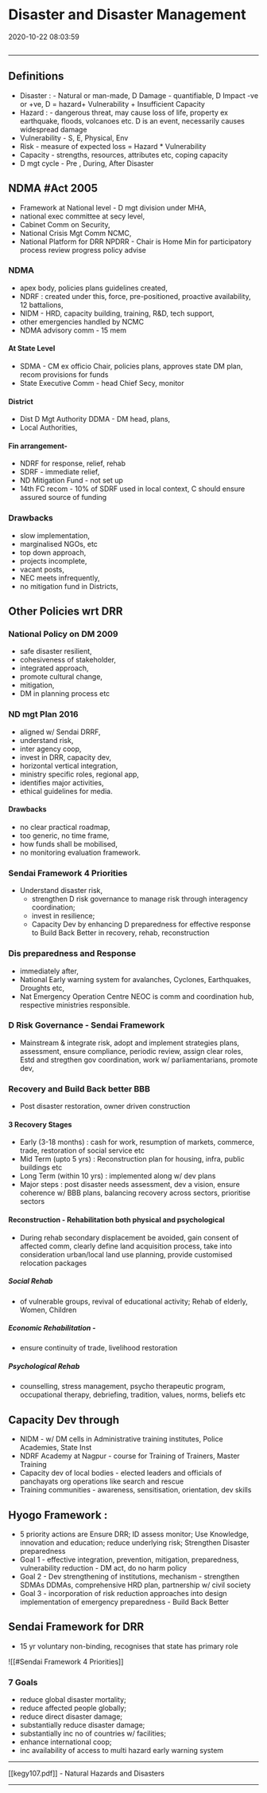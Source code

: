 # Disaster and Disaster Management
2020-10-22 08:03:59
```toc
```
---
## Definitions

- Disaster : -   Natural or man-made, D Damage - quantifiable, D Impact -ve or +ve, D = hazard+ Vulnerability + Insufficient Capacity
 - Hazard : - dangerous threat, may cause loss of life, property ex earthquake, floods, volcanoes etc. D is an event, necessarily causes widespread damage
-   Vulnerability - S, E, Physical, Env
-   Risk - measure of expected loss = Hazard * Vulnerability
-   Capacity - strengths, resources, attributes etc, coping capacity
-   D mgt cycle - Pre , During, After Disaster

##   NDMA #Act 2005
-   Framework at National level - D mgt division under MHA, 
-   national exec committee at secy level, 
-   Cabinet Comm on Security, 
-   National Crisis Mgt Comm NCMC, 
-   National Platform for DRR NPDRR - Chair is Home Min for participatory process review progress policy advise

###   NDMA 
- apex body, policies plans guidelines created,
-   NDRF : created under this, force, pre-positioned, proactive availability, 12 battalions,
-   NIDM - HRD, capacity building, training, R&D, tech support,
-   other emergencies handled by NCMC
-   NDMA advisory comm - 15 mem

#### At State Level
-   SDMA - CM ex officio Chair, policies plans, approves state DM plan, recom provisions for funds
-   State Executive Comm - head Chief Secy, monitor

####     District
-   Dist D Mgt Authority DDMA - DM head, plans,
-   Local Authorities,

####     Fin arrangement-
-   NDRF for response, relief, rehab
-   SDRF - immediate relief,
-   ND Mitigation Fund - not set up
-   14th FC recom - 10% of SDRF used in local context, C should ensure assured source of funding

###     Drawbacks 
- slow implementation, 
- marginalised NGOs, etc 
- top down approach, 
- projects incomplete, 
- vacant posts, 
- NEC meets infrequently, 
- no mitigation fund in Districts,


## Other Policies wrt DRR

###   National Policy on DM 2009 
-   safe disaster resilient, 
-   cohesiveness of stakeholder, 
-   integrated approach, 
-   promote cultural change, 
-   mitigation, 
-   DM in planning process etc

###   ND mgt Plan 2016 
- aligned w/ Sendai DRRF, 
- understand risk, 
- inter agency coop, 
- invest in DRR, capacity dev, 
- horizontal vertical integration, 
- ministry specific roles, regional app, 
- identifies major activities, 
- ethical guidelines for media.

####     Drawbacks  
- no clear practical roadmap, 
- too generic, no time frame, 
- how funds shall be mobilised, 
- no monitoring evaluation framework.

###   Sendai Framework 4 Priorities  
-   Understand disaster risk, 
	-   strengthen D risk governance to manage risk through interagency coordination;
	-   invest in resilience; 
	-   Capacity Dev by enhancing D preparedness for effective response to Build Back Better in recovery, rehab, reconstruction 

###   Dis preparedness and Response 
- immediately after, 
- National Early warning system for avalanches, Cyclones, Earthquakes, Droughts etc, 
- Nat Emergency Operation Centre NEOC is comm and coordination hub, respective ministries responsible.

###   D Risk Governance - Sendai Framework
-   Mainstream & integrate risk, adopt and implement strategies plans, assessment, ensure compliance, periodic review, assign clear roles, Estd and stregthen gov coordination, work w/ parliamentarians, promote dev,

###   Recovery and Build Back better BBB
-   Post disaster restoration, owner driven construction

####   3 Recovery Stages
-   Early (3-18 months) : cash for work, resumption of markets, commerce, trade, restoration of social service etc
-   Mid Term (upto 5 yrs) : Reconstruction plan for housing, infra, public buildings etc
-   Long Term (within 10 yrs) : implemented along w/ dev plans
-   Major steps : post disaster needs assessment, dev a vision, ensure coherence w/ BBB plans, balancing recovery across sectors, prioritise sectors

####   Reconstruction - Rehabilitation both physical and psychological
-   During rehab secondary displacement be avoided, gain consent of affected comm, clearly define land acquisition process, take into consideration urban/local land use planning, provide customised relocation packages

#####   Social Rehab 
- of vulnerable groups, revival of educational activity; Rehab of elderly, Women, Children

#####   Economic Rehabilitation - 
- ensure continuity of trade, livelihood restoration

#####   Psychological Rehab  
- counselling, stress management, psycho therapeutic program, occupational therapy, debriefing, tradition, values, norms, beliefs etc

##   Capacity Dev through
-   NIDM - w/ DM cells in Administrative training institutes, Police Academies, State Inst
-   NDRF Academy at Nagpur - course for Training of Trainers, Master Training
-   Capacity dev of local bodies - elected leaders and officials of panchayats org operations like search and rescue
-   Training communities - awareness, sensitisation, orientation, dev skills

##   Hyogo Framework :
-   5 priority actions are Ensure DRR; ID assess monitor; Use Knowledge, innovation and education; reduce underlying risk; Strengthen Disaster preparedness
-   Goal 1 - effective integration, prevention, mitigation, preparedness, vulnerability reduction - DM act, do no harm policy
-   Goal 2 - Dev strengthening of institutions, mechanism - strengthen SDMAs DDMAs, comprehensive HRD plan, partnership w/ civil society
-   Goal 3 - incorporation of risk reduction approaches into design implementation of emergency preparedness - Build Back Better

##   Sendai Framework for DRR
-   15 yr voluntary non-binding, recognises that state has primary role

![[#Sendai Framework 4 Priorities]]


###   7 Goals
-   reduce global disaster mortality; 
-   reduce affected people globally;
-   reduce direct disaster damage; 
-   substantially reduce disaster damage;
-   substantially inc no of countries w/ facilities;
-   enhance international coop; 
-   inc availability of access to multi hazard early warning system

 ---
[[kegy107.pdf]] - Natural Hazards and Disasters


---



